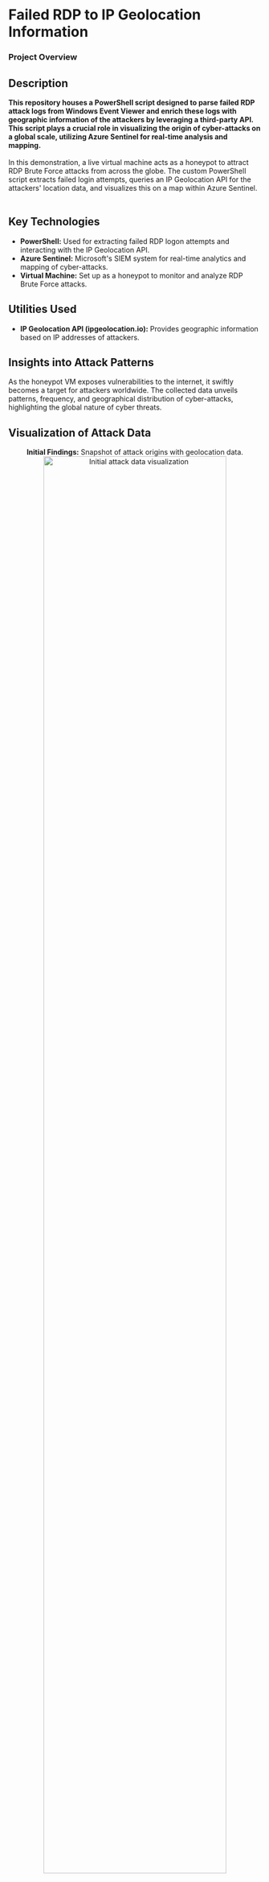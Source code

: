 <h1>Failed RDP to IP Geolocation Information</h1>

### Project Overview

<h2>Description</h2>
<b>This repository houses a PowerShell script designed to parse failed RDP attack logs from Windows Event Viewer and enrich these logs with geographic information of the attackers by leveraging a third-party API. This script plays a crucial role in visualizing the origin of cyber-attacks on a global scale, utilizing Azure Sentinel for real-time analysis and mapping.</b>
<br />
<br />
In this demonstration, a live virtual machine acts as a honeypot to attract RDP Brute Force attacks from across the globe. The custom PowerShell script extracts failed login attempts, queries an IP Geolocation API for the attackers' location data, and visualizes this on a map within Azure Sentinel.
<br />
<br />

<h2>Key Technologies</h2>

- <b>PowerShell:</b> Used for extracting failed RDP logon attempts and interacting with the IP Geolocation API.
- <b>Azure Sentinel:</b> Microsoft's SIEM system for real-time analytics and mapping of cyber-attacks.
- <b>Virtual Machine:</b> Set up as a honeypot to monitor and analyze RDP Brute Force attacks.

<h2>Utilities Used</h2>

- <b>IP Geolocation API (ipgeolocation.io):</b> Provides geographic information based on IP addresses of attackers.

<h2>Insights into Attack Patterns</h2>

As the honeypot VM exposes vulnerabilities to the internet, it swiftly becomes a target for attackers worldwide. The collected data unveils patterns, frequency, and geographical distribution of cyber-attacks, highlighting the global nature of cyber threats.

<h2>Visualization of Attack Data</h2>

<p align="center">
<b>Initial Findings:</b> Snapshot of attack origins with geolocation data.
<br />
<img src="https://imgur.com/fI3u4YX.jpg" height="85%" width="85%" alt="Initial attack data visualization"/>
</p>

<p align="center">
<b>24-Hour Analysis:</b> Comprehensive world map showing the distribution of attacks after 24 hours, enriched with custom geodata logs.
<br />
<img src="https://imgur.com/RUDKcns.jpg" height="85%" width="85%" alt="24-hour attack data analysis"/>
</p>

This project underscores the importance of robust cybersecurity measures and demonstrates the utility of honeypots in understanding and mitigating cyber threats.
